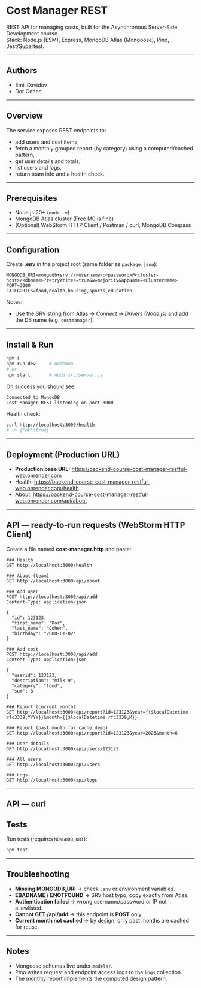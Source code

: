 # Cost Manager REST

REST API for managing costs, built for the Asynchronous Server‑Side Development course.  
Stack: Node.js (ESM), Express, MongoDB Atlas (Mongoose), Pino, Jest/Supertest.

---

## Authors
- Emil Davidov
- Dor Cohen

---

## Overview
The service exposes REST endpoints to:
- add users and cost items,
- fetch a monthly grouped report (by category) using a computed/cached pattern,
- get user details and totals,
- list users and logs,
- return team info and a health check.


---

## Prerequisites
- Node.js 20+ (`node -v`)
- MongoDB Atlas cluster (Free M0 is fine)
- (Optional) WebStorm HTTP Client / Postman / curl, MongoDB Compass

---

## Configuration

Create **.env** in the project root (same folder as `package.json`):

```
MONGODB_URI=mongodb+srv://<username>:<password>@<cluster-host>/<dbname>?retryWrites=true&w=majority&appName=<ClusterName>
PORT=3000
CATEGORIES=food,health,housing,sports,education
```

Notes:
- Use the SRV string from Atlas → *Connect* → *Drivers (Node.js)* and add the DB name (e.g. `costmanager`).
---

## Install & Run

```bash
npm i
npm run dev     # nodemon
# or
npm start       # node src/server.js
```

On success you should see:
```
Connected to MongoDB
Cost Manager REST listening on port 3000
```

Health check:
```bash
curl http://localhost:3000/health
# -> {"ok":true}
```

---

## Deployment (Production URL)
- **Production base URL:** https://backend-course-cost-manager-restful-web.onrender.com
- Health: https://backend-course-cost-manager-restful-web.onrender.com/health
- About: https://backend-course-cost-manager-restful-web.onrender.com/api/about


---

## API — ready-to-run requests (WebStorm HTTP Client)

Create a file named **cost-manager.http** and paste:

```http
### Health
GET http://localhost:3000/health

### About (team)
GET http://localhost:3000/api/about

### Add user
POST http://localhost:3000/api/add
Content-Type: application/json

{
  "id": 123123,
  "first_name": "Dor",
  "last_name": "Cohen",
  "birthday": "2000-01-02"
}

### Add cost
POST http://localhost:3000/api/add
Content-Type: application/json

{
  "userid": 123123,
  "description": "milk 9",
  "category": "food",
  "sum": 8
}

### Report (current month)
GET http://localhost:3000/api/report?id=123123&year={{$localDatetime rfc3339;YYYY}}&month={{$localDatetime rfc3339;M}}

### Report (past month for cache demo)
GET http://localhost:3000/api/report?id=123123&year=2025&month=6

### User details
GET http://localhost:3000/api/users/123123

### All users
GET http://localhost:3000/api/users

### Logs
GET http://localhost:3000/api/logs
```

---
## API — curl
## Tests

Run tests (requires `MONGODB_URI`):
```bash
npm test
```


---

## Troubleshooting

- **Missing MONGODB_URI** → check `.env` or environment variables.
- **EBADNAME / ENOTFOUND** → SRV host typo; copy exactly from Atlas.
- **Authentication failed** → wrong username/password or IP not allowlisted.
- **Cannot GET /api/add** → this endpoint is **POST** only.
- **Current month not cached** → by design; only past months are cached for reuse.

---

## Notes

- Mongoose schemas live under `models/`.
- Pino writes request and endpoint access logs to the `logs` collection.
- The monthly report implements the computed design pattern.
